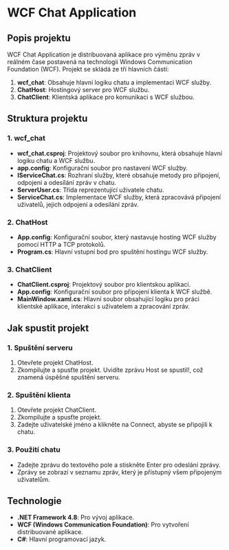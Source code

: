 # WCF Chat Application

## Popis projektu

WCF Chat Application je distribuovaná aplikace pro výměnu zpráv v reálném čase postavená na technologii Windows Communication Foundation (WCF). Projekt se skládá ze tří hlavních částí:

1. **wcf_chat**: Obsahuje hlavní logiku chatu a implementaci WCF služby.
2. **ChatHost**: Hostingový server pro WCF službu.
3. **ChatClient**: Klientská aplikace pro komunikaci s WCF službou.

## Struktura projektu

### 1. wcf_chat

- **wcf_chat.csproj**: Projektový soubor pro knihovnu, která obsahuje hlavní logiku chatu a WCF službu.
- **app.config**: Konfigurační soubor pro nastavení WCF služby.
- **IServiceChat.cs**: Rozhraní služby, které obsahuje metody pro připojení, odpojení a odesílání zpráv v chatu.
- **ServerUser.cs**: Třída reprezentující uživatele chatu.
- **ServiceChat.cs**: Implementace WCF služby, která zpracovává připojení uživatelů, jejich odpojení a odesílání zpráv.

### 2. ChatHost

- **App.config**: Konfigurační soubor, který nastavuje hosting WCF služby pomocí HTTP a TCP protokolů.
- **Program.cs**: Hlavní vstupní bod pro spuštění hostingu WCF služby.

### 3. ChatClient

- **ChatClient.csproj**: Projektový soubor pro klientskou aplikaci.
- **App.config**: Konfigurační soubor pro připojení klienta k WCF službě.
- **MainWindow.xaml.cs**: Hlavní soubor obsahující logiku pro práci klientské aplikace, interakci s uživatelem a zpracování zpráv.

## Jak spustit projekt

### 1. Spuštění serveru

1. Otevřete projekt ChatHost.
2. Zkompilujte a spusťte projekt. Uvidíte zprávu Host se spustil!, což znamená úspěšné spuštění serveru.

### 2. Spuštění klienta

1. Otevřete projekt ChatClient.
2. Zkompilujte a spusťte projekt.
3. Zadejte uživatelské jméno a klikněte na Connect, abyste se připojili k chatu.

### 3. Použití chatu

- Zadejte zprávu do textového pole a stiskněte Enter pro odeslání zprávy.
- Zprávy se zobrazí v seznamu zpráv, který je přístupný všem připojeným uživatelům.

## Technologie

- **.NET Framework 4.8**: Pro vývoj aplikace.
- **WCF (Windows Communication Foundation)**: Pro vytvoření distribuované aplikace.
- **C#**: Hlavní programovací jazyk.


